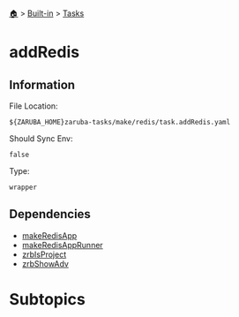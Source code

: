 <!--startTocHeader-->
[🏠](../../README.md) > [Built-in](../README.md) > [Tasks](README.md)
# addRedis
<!--endTocHeader-->


## Information

File Location:

    ${ZARUBA_HOME}zaruba-tasks/make/redis/task.addRedis.yaml

Should Sync Env:

    false

Type:

    wrapper


## Dependencies

- [makeRedisApp](make-redis-app.md)
- [makeRedisAppRunner](make-redis-app-runner.md)
- [zrbIsProject](zrb-is-project.md)
- [zrbShowAdv](zrb-show-adv.md)



# Subtopics
<!--startTocSubtopic-->
<!--endTocSubtopic-->